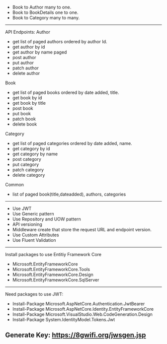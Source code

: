 - Book to Author many to one.
- Book to BookDetails one to one.
- Book to Category many to many.
-----------------------------------------------------------------------------
API Endpoints:
Author
- get list of paged authors ordered by author Id.
- get author by id
- get author by name paged
- post author
- put author
- patch author
- delete author

Book
- get list of paged books ordered by date added, title.
- get book by id
- get book by title
- post book
- put book
- patch book
- delete book

Category
- get list of paged categories ordered by date added, name.
- get category by id
- get category by name
- post category
- put category
- patch category
- delete category

Common
- list of paged book(title,dateadded), authors, categories
-----------------------------------------------------------------------------
* Use JWT
* Use Generic pattern
* Use Repository and UOW pattern
* API versioning
* Middleware
	create that store the request URL and endpoint version.
* Use Custom Attributes
* Use Fluent Validation
-----------------------------------------------------------------------------
Install packages to use Entitiy Framework Core
- Microsoft.EntityFrameworkCore
- Microsoft.EntityFrameworkCore.Tools
- Microsoft.EntityFrameworkCore.Design
- Microsoft.EntityFrameworkCore.SqlServer
-----------------------------------------------------------------------------
Need packages  to use JWT:
- Install-Package Microsoft.AspNetCore.Authentication.JwtBearer
- Install-Package Microsoft.AspNetCore.Identity.EntityFrameworkCore
- Install-Package Microsoft.VisualStudio.Web.CodeGeneration.Design
- Install-Package System.IdentityModel.Tokens.Jwt

Generate Key: https://8gwifi.org/jwsgen.jsp
-----------------------------------------------------------------------------
